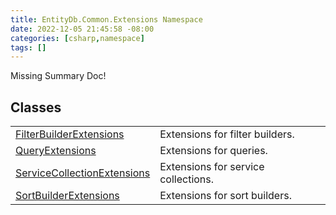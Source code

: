 ```yaml
---
title: EntityDb.Common.Extensions Namespace
date: 2022-12-05 21:45:58 -08:00
categories: [csharp,namespace]
tags: []
---
```


Missing Summary Doc!
## Classes
<table><tr><td><a href='/posts/csharp.class.entitydb.common.extensions.filterbuilderextensions/'>FilterBuilderExtensions</a></td><td>
Extensions for filter builders.
</td></tr><tr><td><a href='/posts/csharp.class.entitydb.common.extensions.queryextensions/'>QueryExtensions</a></td><td>
Extensions for queries.
</td></tr><tr><td><a href='/posts/csharp.class.entitydb.common.extensions.servicecollectionextensions/'>ServiceCollectionExtensions</a></td><td>
Extensions for service collections.
</td></tr><tr><td><a href='/posts/csharp.class.entitydb.common.extensions.sortbuilderextensions/'>SortBuilderExtensions</a></td><td>
Extensions for sort builders.
</td></tr></table>
